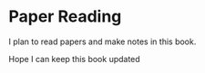 # Paper Reading

I plan to read papers and make notes in this book.

Hope I can keep this book updated



